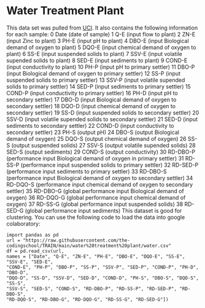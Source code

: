 
# Water Treatment Plant
This data set was pulled from [UCI](https://archive.ics.uci.edu/ml/datasets/Water+Treatment+Plant). It also contains the following information for each sample:
0  Date        (date of sample)
1  Q-E        (input flow to plant)
2  ZN-E       (input Zinc to plant)
3  PH-E       (input pH to plant)
4  DBO-E      (input Biological demand of oxygen to plant)
5  DQO-E      (input chemical demand of oxygen to plant)
6  SS-E       (input suspended solids to plant)
7  SSV-E      (input volatile supended solids to plant)
8  SED-E      (input sediments to plant)
9  COND-E     (input conductivity to plant)
10  PH-P       (input pH to primary settler)
11  DBO-P      (input Biological demand of oxygen to primary settler)
12  SS-P       (input suspended solids to primary settler)
13  SSV-P      (input volatile supended solids to primary settler)
14  SED-P      (input sediments to primary settler)
15  COND-P     (input conductivity to primary settler)
16  PH-D       (input pH to secondary settler)
17  DBO-D      (input Biological demand of oxygen to secondary settler)
18  DQO-D      (input chemical demand of oxygen to secondary settler)
19  SS-D       (input suspended solids to secondary settler)
20  SSV-D      (input volatile supended solids to secondary settler)
21  SED-D      (input sediments to secondary settler)
22  COND-D     (input conductivity to secondary settler)
23  PH-S       (output pH)
24  DBO-S      (output Biological demand of oxygen)
25  DQO-S      (output chemical demand of oxygen)
26  SS-S       (output suspended solids)
27  SSV-S      (output volatile supended solids)
28  SED-S      (output sediments)
29  COND-S     (output conductivity)
30  RD-DBO-P   (performance input Biological demand of oxygen in primary settler)
31  RD-SS-P    (performance input suspended solids to primary settler)
32  RD-SED-P   (performance input sediments to primary settler)
33  RD-DBO-S   (performance input Biological demand of oxygen to secondary settler)
34  RD-DQO-S   (performance input chemical demand of oxygen to secondary settler)
35  RD-DBO-G   (global performance input Biological demand of oxygen)
36  RD-DQO-G   (global performance input chemical demand of oxygen)
37  RD-SS-G    (global performance input suspended solids)
38  RD-SED-G   (global performance input sediments)
This dataset is good for clustering.
You can use the following code to load the data into google colaboratory:

```
import pandas as pd
url = "https://raw.githubusercontent.com/the-codingschool/TRAIN/main/water%20treatment%20plant/water.csv"
df = pd.read_csv(url,
names = ["Date", "Q-E", "ZN-E", "PH-E", "DBO-E", "DQO-E", "SS-E", "SSV-E", "SED-E",
"COND-E", "PH-P", "DBO-P", "SS-P", "SSV-P", "SED-P", "COND-P", "PH-D", "DBO-D",
"DQO-D", "SS-D", "SSV-D", "SED-D", "COND-D", "PH-S", "DBO-S", "DQO-S", "SS-S",
"SSV-S", "SED-S", "COND-S", "RD-DBO-P", "RD-SS-P", "RD-SED-P", "RD-DBO-S",
"RD-DQO-S", "RD-DBO-G", "RD-DQO-G", "RD-SS-G", "RD-SED-G"])
```
